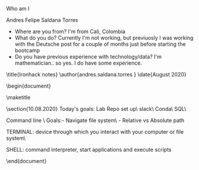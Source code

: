 Who am I

Andres Felipe Saldana Torres

* Where are you from?
I'm from Cali, Colombia
* What do you do?
Currently I'm not working, but previuosly I was
working with the Deutsche post for a couple of months
just before starting the bootcamp
* Do you have previous experience with technology/data?
I'm mathematician.. so yes. I do have some experience.


\title{Ironhack notes}
\author{andres.saldana.torres }
\date{August 2020}

\begin{document}

\maketitle

\section{10.08.2020}
Today's goals: Lab Repo set up\\
slack\\
Conda\\
SQL\\
                
Command line \\
Goals:- Navigate  file system\\
        - Relative vs Absolute path
        
        
TERMINAL: device through which you interact with your computer or file system\\

SHELL: command interpreter, start applications and execute scripts 
        

\end{document}
